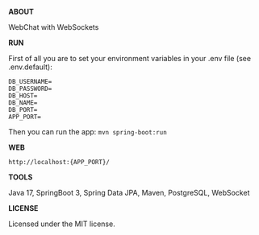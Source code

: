 **ABOUT**

WebChat with WebSockets

**RUN**

First of all you are to set your environment variables in your .env file (see .env.default):
```
DB_USERNAME=
DB_PASSWORD=
DB_HOST=
DB_NAME=
DB_PORT=
APP_PORT=
```
Then you can run the app:
`mvn spring-boot:run`

**WEB**

`http://localhost:{APP_PORT}/`

**TOOLS**

Java 17, SpringBoot 3, Spring Data JPA, Maven, PostgreSQL, WebSocket

**LICENSE**

Licensed under the MIT license.